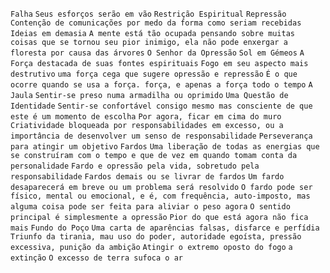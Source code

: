 `Falha` `Seus esforços serão em vão` `Restrição Espiritual` `Repressão` `Contenção de comunicações por medo da forma como seriam recebidas` `Ideias em demasia` `A mente está tão ocupada pensando sobre muitas coisas que se tornou seu pior inimigo, ela não pode enxergar a floresta por causa das árvores` `O Senhor da Opressão` `Sol em Gémeos` `A Força destacada de suas fontes espirituais` `Fogo em seu aspecto mais destrutivo` `uma força cega que sugere opressão e repressão` `É o que ocorre quando se usa a força. força, e apenas a força todo o tempo` `A Jaula` `Sentir-se preso numa armadilha ou oprimido` `Uma Questão de Identidade` `Sentir-se confortável consigo mesmo mas consciente de que este é um momento de escolha` `Por agora, ficar em cima do muro` `Criatividade bloqueada por responsabilidades em excesso, ou a importância de desenvolver um senso de responsabilidade` `Perseverança para atingir um objetivo` `Fardos` `Uma liberação de todas as energias que se construíram com o tempo e que de vez em quando tomam conta da personalidade` `Fardo e opressão pela vida, sobretudo pela responsabilidade` `Fardos demais ou se livrar de fardos` `Um fardo desaparecerá em breve ou um problema será resolvido` `O fardo pode ser físico, mental ou emocional, e é, com frequência, auto-imposto, mas alguma coisa pode ser feita para aliviar o peso agora` `O sentido principal é simplesmente a opressão` `Pior do que está agora não fica mais` `Fundo do Poço` `Uma carta de aparências falsas, disfarce e perfídia` `Triunfo da tirania, mau uso do poder, autoridade egoísta, pressão excessiva, punição da ambição` `Atingir o extremo oposto do fogo` `a extinção` `O excesso de terra sufoca o ar`  